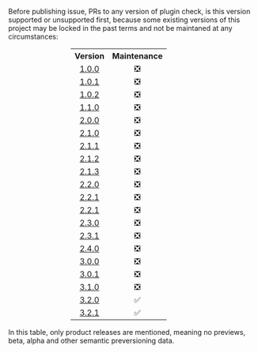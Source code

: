 <!--markdownlint-disable-->
Before publishing issue, PRs to any version of plugin check, is this version supported or unsupported first, because some existing versions of this project may be locked in the past terms and not be maintaned at any circumstances:

<div align="center">
    <table style="text-align: center; width: 50%;">
      <tr>
        <th style="text-align: center">Version</th>
        <th style="text-align: center">Maintenance</th>
      </tr>
      <tr>
        <td style="text-align: center"><a href="https://github.com/Falcion/UNITADE.md/tree/1.0.0">1.0.0</a></td>
        <td style="text-align: center" align="center">❎</td>
      </tr>
      <tr>
        <td style="text-align: center"><a href="https://github.com/Falcion/UNITADE.md/tree/1.0.1">1.0.1</a></td>
        <td style="text-align: center" align="center">❎</td>
      </tr>
      <tr>
        <td style="text-align: center"><a href="https://github.com/Falcion/UNITADE.md/tree/1.0.2">1.0.2</a></td>
        <td style="text-align: center" align="center">❎</td>
      </tr>
      <tr>
        <td style="text-align: center"><a href="https://github.com/Falcion/UNITADE.md/tree/1.1.0">1.1.0</a></td>
        <td style="text-align: center" align="center">❎</td>
      </tr>
      <tr>
        <td style="text-align: center"><a href="https://github.com/Falcion/UNITADE.md/tree/2.0.0">2.0.0</a></td>
        <td style="text-align: center" align="center">❎</td>
      </tr>
      <tr>
        <td style="text-align: center"><a href="https://github.com/Falcion/UNITADE.md/tree/2.1.0">2.1.0</a></td>
        <td style="text-align: center" align="center">❎</td>
      </tr>
      <tr>
        <td style="text-align: center"><a href="https://github.com/Falcion/UNITADE.md/tree/2.1.1">2.1.1</a></td>
        <td style="text-align: center" align="center">❎</td>
      </tr>
      <tr>
        <td style="text-align: center"><a href="https://github.com/Falcion/UNITADE.md/tree/2.1.2">2.1.2</a></td>
        <td style="text-align: center" align="center">❎</td>
      </tr>
      <tr>
        <td style="text-align: center"><a href="https://github.com/Falcion/UNITADE.md/tree/2.1.3">2.1.3</a></td>
        <td style="text-align: center" align="center">❎</td>
      </tr>
      <tr>
        <td style="text-align: center"><a href="https://github.com/Falcion/UNITADE.md/tree/2.2.0">2.2.0</a></td>
        <td style="text-align: center" align="center">❎</td>
      </tr>
      <tr>
        <td style="text-align: center"><a href="https://github.com/Falcion/UNITADE.md/tree/2.2.1">2.2.1</a></td>
        <td style="text-align: center" align="center">❎</td>
      </tr>
      <tr>
        <td style="text-align: center"><a href="https://github.com/Falcion/UNITADE.md/tree/2.2.1">2.2.1</a></td>
        <td style="text-align: center" align="center">❎</td>
      </tr>
      <tr>
        <td style="text-align: center"><a href="https://github.com/Falcion/UNITADE.md/tree/2.3.0">2.3.0</a></td>
        <td style="text-align: center" align="center">❎</td>
      </tr>
      <tr>
        <td style="text-align: center"><a href="https://github.com/Falcion/UNITADE.md/tree/2.3.1">2.3.1</a></td>
        <td style="text-align: center" align="center">❎</td>
      </tr>
      <tr>
        <td style="text-align: center"><a href="https://github.com/Falcion/UNITADE.md/tree/2.4.0">2.4.0</a></td>
        <td style="text-align: center" align="center">❎</td>
      </tr>
      <tr>
        <td style="text-align: center"><a href="https://github.com/Falcion/UNITADE.md/tree/3.0.0">3.0.0</a></td>
        <td style="text-align: center" align="center">❎</td>
      </tr>
      <tr>
        <td style="text-align: center"><a href="https://github.com/Falcion/UNITADE.md/tree/3.0.1">3.0.1</a></td>
        <td style="text-align: center" align="center">❎</td>
      </tr>
      <tr>
        <td style="text-align: center"><a href="https://github.com/Falcion/UNITADE.md/tree/3.1.0">3.1.0</a></td>
        <td style="text-align: center" align="center">❎</td>
      </tr>
      <tr>
        <td style="text-align: center"><a href="https://github.com/Falcion/UNITADE.md/tree/3.2.0">3.2.0</a></td>
        <td style="text-align: center" align="center">✅</td>
      </tr>
      <tr>
        <td style="text-align: center"><a href="https://github.com/Falcion/UNITADE.md/tree/3.2.1">3.2.1</a></td>
        <td style="text-align: center" align="center">✅</td>
      </tr>
    </table>
</div>

In this table, only product releases are mentioned, meaning no previews, beta, alpha and other semantic preversioning data.
